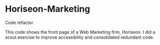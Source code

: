 # Horiseon-Marketing
Code refactor

This code shows the front page of a Web Marketing firm, Horiseon. I did a scout exercise to improve accessibility and consolidated redundant code.
